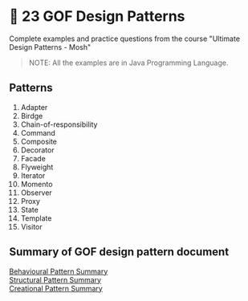 # :sunflower: 23 GOF Design Patterns
Complete examples and practice questions from the course "Ultimate Design Patterns - Mosh"

> NOTE: All the examples are in Java Programming Language.

## Patterns
1. Adapter 
2. Birdge
3. Chain-of-responsibility
4. Command
5. Composite
6. Decorator
7. Facade 
8. Flyweight
9. Iterator
10. Momento
11. Observer
12. Proxy
13. State
14. Template
15. Visitor

## Summary of GOF design pattern document
[Behavioural Pattern Summary](https://github.com/hazrid93/GOF-23-design-patterns/blob/bfc764e353d5859ba58c6ef12d6347531a8c0e43/1-%20Behavioral%20Patterns%20Summary.pdf) <br/>
[Structural Pattern Summary](https://github.com/hazrid93/GOF-23-design-patterns/blob/bfc764e353d5859ba58c6ef12d6347531a8c0e43/2-%20Structural%20Patterns%20Summary.pdf) <br/>
[Creational Pattern Summary](https://github.com/hazrid93/GOF-23-design-patterns/blob/bfc764e353d5859ba58c6ef12d6347531a8c0e43/3-%20Creational%20Patterns%20Summary.pdf) <br/>
